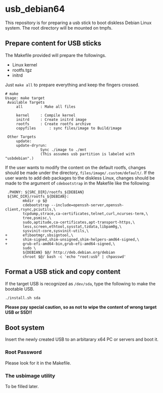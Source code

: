 # usb_debian64

This repository is for preparing a usb stick to boot diskless Debian Linux system.
The root directory will be mounted on tmpfs.

## Prepare content for USB sticks

The Makefile provided will prepare the followings. 

- Linux kernel
- rootfs.tgz
- initrd

Just `make all` to prepare everything and keep the fingers crossed.

```
# make 
Usage: make target 
 Available Targets 
	 all		: Make all files
	 
	 kernel		: Compile kernel
	 initrd		: Create initrd image
	 rootfs		: Create rootfs archive
	 copyfiles		: sync files/image to Build/image
	 
 Other Targets 
	 update:
	 update-dryrun:
		 		Sync ./image to ./mnt
	 			(This assumes usb partition is labeled with "usbdebian".)
```

If the user wants to modify the content on the default rootfs, changes should be made under the directory, `files/image/.custom/default/`.
If the user wants to add deb packages to the diskless Linux, changes should be made to the argument of `cdebootstrap` in the Makefile like the following:

```
 .PHONY: ${SRC_DIR}/rootfs_${DEBIAN}
 ${SRC_DIR}/rootfs_${DEBIAN}:
        mkdir -p $@
        cdebootstrap --include=openssh-server,openssh-client,rsync,pciutils,\
        tcpdump,strace,ca-certificates,telnet,curl,ncurses-term,\
        tree,psmisc,\
        sudo,aptitude,ca-certificates,apt-transport-https,\
        less,screen,ethtool,sysstat,tzdata,libpam0g,\
        sysvinit-core,sysvinit-utils,\
+       efibootmgr,sbsigntool,\
+       shim-signed,shim-unsigned,shim-helpers-amd64-signed,\
+       grub-efi-amd64-bin,grub-efi-amd64-signed,\
        sudo \
        ${DEBIAN} $@/ http://deb.debian.org/debian
        chroot $@/ bash -c 'echo "root:usb" | chpasswd'
```

## Format a USB stick and copy content

If the target USB is recognized as `/dev/sda`, type the following to make the bootable USB.

```
./install.sh sda
```

**Please pay special caution, so as not to wipe the content of wrong target USB or SSD!!**

## Boot system

Insert the newly created USB to an arbitarary x64 PC or servers and boot it.

### Root Password

Please look for it in the Makefile.

### The usbimage utility

To be filled later.
